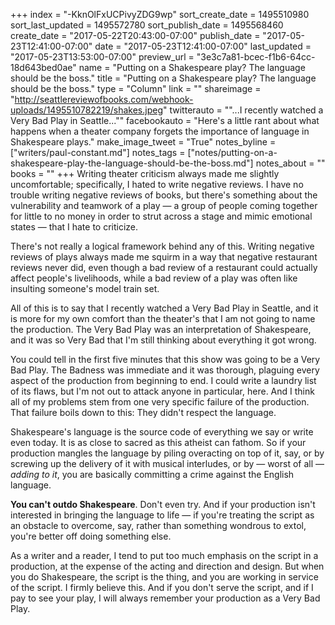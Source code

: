 +++
index = "-KknOlFxUCPivyZDG9wp"
sort_create_date = 1495510980
sort_last_updated = 1495572780
sort_publish_date = 1495568460
create_date = "2017-05-22T20:43:00-07:00"
publish_date = "2017-05-23T12:41:00-07:00"
date = "2017-05-23T12:41:00-07:00"
last_updated = "2017-05-23T13:53:00-07:00"
preview_url = "3e3c7a81-bcec-f1b6-64cc-18d643bed0ae"
name = "Putting on a Shakespeare play? The language should be the boss."
title = "Putting on a Shakespeare play? The language should be the boss."
type = "Column"
link = ""
shareimage = "http://seattlereviewofbooks.com/webhook-uploads/1495510782219/shakes.jpeg"
twitterauto = "\"...I recently watched a Very Bad Play in Seattle...\""
facebookauto = "Here's a little rant about what happens when a theater company forgets the importance of language in Shakespeare plays."
make_image_tweet = "True"
notes_byline = ["writers/paul-constant.md"]
notes_tags = ["notes/putting-on-a-shakespeare-play-the-language-should-be-the-boss.md"]
notes_about = ""
books = ""
+++
Writing theater criticism always made me slightly uncomfortable; specifically, I hated to write negative reviews. I have no trouble writing negative reviews of books, but there's something about the vulnerability and teamwork of a play — a group of people coming together for little to no money in order to strut across a stage and mimic emotional states — that I hate to criticize. 

There's not really a logical framework behind any of this. Writing negative reviews of plays always made me squirm in a way that negative restaurant reviews never did, even though a bad review of a restaurant could actually affect people's livelihoods, while a bad review of a play was often like insulting someone's model train set.

All of this is to say that I recently watched a Very Bad Play in Seattle, and it is more for my own comfort than the theater's that I am not going to name the production. The Very Bad Play was an interpretation of Shakespeare, and it was so Very Bad that I'm still thinking about everything it got wrong. 

You could tell in the first five minutes that this show was going to be a Very Bad Play. The Badness was immediate and it was thorough, plaguing every aspect of the production from beginning to end. I could write a laundry list of its flaws, but I'm not out to attack anyone in particular, here. And I think all of my problems stem from one very specific failure of the production. That failure boils down to this: They didn't respect the language. 

Shakespeare's language is the source code of everything we say or write even today. It is as close to sacred as this atheist can fathom. So if your production mangles the language by piling overacting on top of it, say, or by screwing up the delivery of it with musical interludes, or by — worst of all — *adding to it*, you are basically committing a crime against the English language.

**You can't outdo Shakespeare**. Don't even try. And if your production isn't interested in bringing the language to life — if you're treating the script as an obstacle to overcome, say, rather than something wondrous to extol, you're better off doing something else. 

As a writer and a reader, I tend to put too much emphasis on the script in a production, at the expense of the acting and direction and design. But when you do Shakespeare, the script is the thing, and you are working in service of the script. I firmly believe this. And if you don't serve the script, and if I pay to see your play, I will always remember your production as a Very Bad Play.
